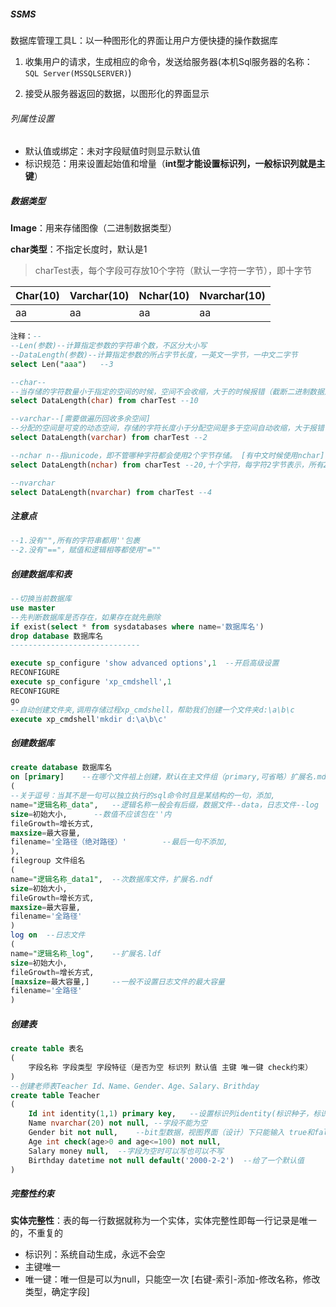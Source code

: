 ##### SSMS

数据库管理工具L：以一种图形化的界面让用户方便快捷的操作数据库

1. 收集用户的请求，生成相应的命令，发送给服务器(本机Sql服务器的名称：`SQL Server(MSSQLSERVER)`)

2. 接受从服务器返回的数据，以图形化的界面显示

###### 列属性设置

- 默认值或绑定：未对字段赋值时则显示默认值
- 标识规范：用来设置起始值和增量（**int型才能设置标识列，一般标识列就是主键**）

##### 数据类型

**Image**：用来存储图像（二进制数据类型）

**char类型**：不指定长度时，默认是1

> charTest表，每个字段可存放10个字符（默认一字符一字节），即十字节

| Char(10) | Varchar(10) | Nchar(10) | Nvarchar(10) |
| -------- | ----------- | --------- | ------------ |
| aa       | aa          | aa        | aa           |

```sql
注释：--
--Len(参数)--计算指定参数的字符串个数，不区分大小写
--DataLength(参数)--计算指定参数的所占字节长度，一英文一字节，一中文二字节
select Len("aaa")	--3

--char--
--当存储的字符数量小于指定的空间的时候，空间不会收缩，大于的时候报错（截断二进制数据）
select DataLength(char) from charTest --10

--varchar--[需要做遍历回收多余空间]
--分配的空间是可变的动态空间，存储的字符长度小于分配空间是多于空间自动收缩，大于报错
select DataLength(varchar) from charTest --2

--nchar n--指unicode，即不管哪种字符都会使用2个字节存储。 [有中文时候使用nchar]
select DataLength(nchar) from charTest --20,十个字符，每字符2字节表示，所有20字节

--nvarchar
select DataLength(nvarchar) from charTest --4
```

##### 注意点

```sql
--1.没有"",所有的字符串都用''包裹
--2.没有"=="，赋值和逻辑相等都使用"=""
```

##### 创建数据库和表

```sql
--切换当前数据库
use master
--先判断数据库是否存在，如果存在就先删除
if exist(select * from sysdatabases where name='数据库名')
drop database 数据库名
-----------------------------

execute sp_configure 'show advanced options',1	--开启高级设置
RECONFIGURE
execute sp_configure 'xp_cmdshell',1
RECONFIGURE
go
--自动创建文件夹,调用存储过程xp_cmdshell，帮助我们创建一个文件夹d:\a\b\c
execute xp_cmdshell'mkdir d:\a\b\c'
```

##### 创建数据库

```sql
create database 数据库名
on [primary]	--在哪个文件祖上创建，默认在主文件组（primary,可省略）扩展名.mdf
(
--关于逗号：当其不是一句可以独立执行的sql命令时且是某结构的一句，添加,
name="逻辑名称_data",	--逻辑名称一般会有后缀，数据文件--data，日志文件--log 
size=初始大小,		--数值不应该包在''内
fileGrowth=增长方式,
maxsize=最大容量,
filename='全路径（绝对路径）'		--最后一句不添加,
),
filegroup 文件组名
(
name="逻辑名称_data1",	--次数据库文件，扩展名.ndf
size=初始大小,		
fileGrowth=增长方式,
maxsize=最大容量,
filename='全路径'		  
)
log on	--日志文件
(
name="逻辑名称_log",	--扩展名.ldf
size=初始大小,		
fileGrowth=增长方式,
[maxsize=最大容量,]		--一般不设置日志文件的最大容量
filename='全路径'		  
)
```

##### 创建表

```sql
create table 表名
(
	字段名称 字段类型 字段特征（是否为空 标识列 默认值 主键 唯一键 check约束）
)
--创建老师表Teacher Id、Name、Gender、Age、Salary、Brithday
create table Teacher
(
	Id int identity(1,1) primary key,	--设置标识列identity(标识种子，标识增量)
    Name nvarchar(20) not null,	--字段不能为空
    Gender bit not null,	--bit型数据，视图界面（设计）下只能输入 true和false
    Age int check(age>0 and age<=100) not null,
    Salary money null,	--字段为空时可以写也可以不写
    Birthday datetime not null default('2000-2-2')	--给了一个默认值
)
```

##### 完整性约束

**实体完整性**：表的每一行数据就称为一个实体，实体完整性即每一行记录是唯一的，不重复的

- 标识列：系统自动生成，永远不会空
- 主键唯一
- 唯一键：唯一但是可以为null，只能空一次 [右键-索引-添加-修改名称，修改类型，确定字段]